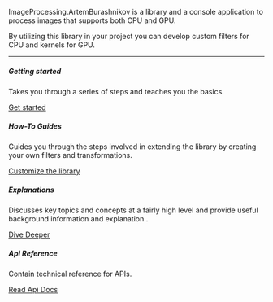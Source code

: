 ImageProcessing.ArtemBurashnikov is a library and a console application to process images that supports both CPU and GPU.

By utilizing this library in your project you can develop custom filters for CPU and kernels for GPU.

---

<div class="row row-cols-1 row-cols-md-2">
  <div class="col mb-4">
    <div class="card h-100">
      <div class="card-body">
        <h5 class="card-title">Getting started</h5>
        <p class="card-text">Takes you through a series of steps and teaches you the basics.</p>
      </div>
      <div class="card-footer text-right   border-top-0">
        <a href="{{root}}Tutorials/Getting_Started.html" class="btn btn-primary">Get started</a>
      </div>
    </div>
  </div>
  <div class="col mb-4">
    <div class="card h-100">
      <div class="card-body">
        <h5 class="card-title">How-To Guides</h5>
        <p class="card-text">Guides you through the steps involved in extending the library by creating your own filters and transformations. </p>
      </div>
      <div class="card-footer text-right   border-top-0">
        <a href="{{root}}How_Tos/Custom_Kernels.html" class="btn btn-primary">Customize the library</a>
      </div>
    </div>
  </div>
  <div class="col mb-4 mb-md-0">
    <div class="card h-100">
      <div class="card-body">
        <h5 class="card-title">Explanations</h5>
        <p class="card-text">Discusses key topics and concepts at a fairly high level and provide useful background information and explanation..</p>
      </div>
      <div class="card-footer text-right   border-top-0">
        <a href="{{root}}Explanations/Background.html" class="btn btn-primary">Dive Deeper</a>
      </div>
    </div>
  </div>
  <div class="col">
    <div class="card h-100">
      <div class="card-body">
        <h5 class="card-title">Api Reference</h5>
        <p class="card-text">Contain technical reference for APIs.</p>
      </div>
      <div class="card-footer text-right   border-top-0">
        <a href="{{root}}reference/index.html" class="btn btn-primary">Read Api Docs</a>
      </div>
    </div>
  </div>
</div>
